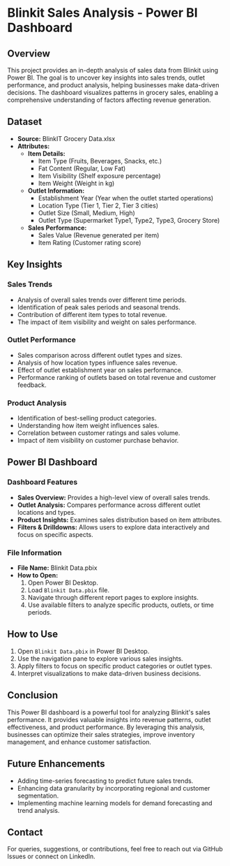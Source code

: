 # Blinkit Sales Analysis - Power BI Dashboard

## Overview
This project provides an in-depth analysis of sales data from Blinkit using Power BI. The goal is to uncover key insights into sales trends, outlet performance, and product analysis, helping businesses make data-driven decisions. The dashboard visualizes patterns in grocery sales, enabling a comprehensive understanding of factors affecting revenue generation.

## Dataset
- **Source:** BlinkIT Grocery Data.xlsx
- **Attributes:**
  - **Item Details:**
    - Item Type (Fruits, Beverages, Snacks, etc.)
    - Fat Content (Regular, Low Fat)
    - Item Visibility (Shelf exposure percentage)
    - Item Weight (Weight in kg)
  - **Outlet Information:**
    - Establishment Year (Year when the outlet started operations)
    - Location Type (Tier 1, Tier 2, Tier 3 cities)
    - Outlet Size (Small, Medium, High)
    - Outlet Type (Supermarket Type1, Type2, Type3, Grocery Store)
  - **Sales Performance:**
    - Sales Value (Revenue generated per item)
    - Item Rating (Customer rating score)
    
## Key Insights
### Sales Trends
- Analysis of overall sales trends over different time periods.
- Identification of peak sales periods and seasonal trends.
- Contribution of different item types to total revenue.
- The impact of item visibility and weight on sales performance.

### Outlet Performance
- Sales comparison across different outlet types and sizes.
- Analysis of how location types influence sales revenue.
- Effect of outlet establishment year on sales performance.
- Performance ranking of outlets based on total revenue and customer feedback.

### Product Analysis
- Identification of best-selling product categories.
- Understanding how item weight influences sales.
- Correlation between customer ratings and sales volume.
- Impact of item visibility on customer purchase behavior.

## Power BI Dashboard
### Dashboard Features
- **Sales Overview:** Provides a high-level view of overall sales trends.
- **Outlet Analysis:** Compares performance across different outlet locations and types.
- **Product Insights:** Examines sales distribution based on item attributes.
- **Filters & Drilldowns:** Allows users to explore data interactively and focus on specific aspects.

### File Information
- **File Name:** Blinkit Data.pbix
- **How to Open:**
  1. Open Power BI Desktop.
  2. Load `Blinkit Data.pbix` file.
  3. Navigate through different report pages to explore insights.
  4. Use available filters to analyze specific products, outlets, or time periods.

## How to Use
1. Open `Blinkit Data.pbix` in Power BI Desktop.
2. Use the navigation pane to explore various sales insights.
3. Apply filters to focus on specific product categories or outlet types.
4. Interpret visualizations to make data-driven business decisions.

## Conclusion
This Power BI dashboard is a powerful tool for analyzing Blinkit's sales performance. It provides valuable insights into revenue patterns, outlet effectiveness, and product performance. By leveraging this analysis, businesses can optimize their sales strategies, improve inventory management, and enhance customer satisfaction. 

## Future Enhancements
- Adding time-series forecasting to predict future sales trends.
- Enhancing data granularity by incorporating regional and customer segmentation.
- Implementing machine learning models for demand forecasting and trend analysis.

## Contact
For queries, suggestions, or contributions, feel free to reach out via GitHub Issues or connect on LinkedIn.

